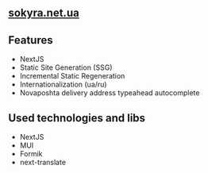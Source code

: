 ## [sokyra.net.ua](http://sokyra.net.ua)

## Features

- NextJS
- Static Site Generation (SSG)
- Incremental Static Regeneration
- Internationalization (ua/ru)
- Novaposhta delivery address typeahead autocomplete

## Used technologies and libs

- NextJS
- MUI
- Formik
- next-translate
